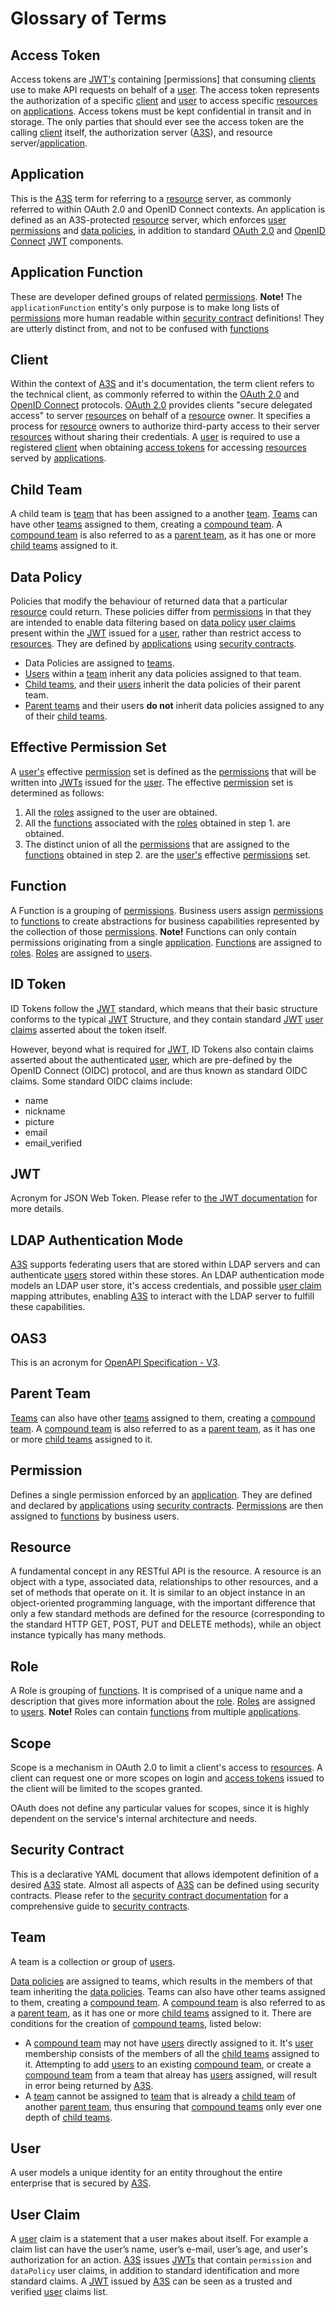 # Glossary of Terms

## Access Token

Access tokens are [JWT's](#jwt) containing [permissions] that consuming [clients](#client) use to make API requests on behalf of a [user](#user). The access token represents the authorization of a specific [client](#client) and [user](#user) to access specific [resources](#resource) on [applications](#application).
Access tokens must be kept confidential in transit and in storage. The only parties that should ever see the access token are the calling [client](#client) itself, the authorization server ([A3S](https://github.com/GrindrodBank/A3S)), and resource server/[application](#application). 

## Application

This is the [A3S](https://github.com/GrindrodBank/A3S) term for referring to a [resource](#resource) server, as commonly referred to within OAuth 2.0 and OpenID Connect contexts. An application is defined as an A3S-protected [resource](#resource) server, which enforces [user](#user) [permissions](#permission) and [data policies](#data-policy), in addition to standard [OAuth 2.0](https://oauth.net/2/) and [OpenID Connect](https://openid.net) [JWT](#jwt) components.

## Application Function

These are developer defined groups of related [permissions](#permission). **Note!** The `applicationFunction` entity's only purpose is to make long lists of [permissions](#permission) more human readable within [security contract](#security-contract) definitions! They are utterly distinct from, and not to be confused with [functions](#function)

## Client

Within the context of [A3S](https://github.com/GrindrodBank/A3S) and it's documentation, the term client refers to the technical client, as commonly referred to within the [OAuth 2.0](https://oauth.net/2/) and [OpenID Connect](https://openid.net) protocols. [OAuth 2.0](https://oauth.net/2/) provides clients "secure delegated access" to server [resources](#resource) on behalf of a [resource](#resource) owner. It specifies a process for [resource](#resource) owners to authorize third-party access to their server [resources](#resource) without sharing their credentials. A [user](#user) is required to use a registered [client](#client) when obtaining [access tokens](#access-token) for accessing [resources](#resource) served by [applications](#application).

## Child Team

A child team is [team](#team) that has been assigned to a another [team](#team). [Teams](#team) can have other [teams](#team) assigned to them, creating a [compound team](#parent-team). A [compound team](#parent-team) is also referred to as a [parent team](#parent-team), as it has one or more [child teams](#child-team) assigned to it.

## Data Policy

Policies that modify the behaviour of returned data that a particular [resource](#resource) could return. These policies differ from [permissions](#permission) in that they are intended to enable data filtering based on [data policy](#data-policy) [user claims](#user-claim) present within the [JWT](#jwt) issued for a [user](#user), rather than restrict access to [resources](#resource). They are defined by [applications](#application) using [security contracts](#security-contract).

* Data Policies are assigned to [teams](#team). 
* [Users](#user) within a [team](#team) inherit any data policies assigned to that team.
* [Child teams](#child-team), and their [users](#user) inherit the data policies of their parent team.
* [Parent teams](#parent-team) and their users **do not** inherit data policies assigned to any of their [child teams](#child-team).

## Effective Permission Set

A [user's](#user) effective [permission](#permission) set is defined as the [permissions](#permission) that will be written into [JWTs](#jwt) issued for the [user](#user). The effective [permission](#permission) set is determined as follows:

1. All the [roles](#role) assigned to the user are obtained.
2. All the [functions](#function) associated with the [roles](#roles) obtained in step 1. are obtained.
3. The distinct union of all the [permissions](#permission) that are assigned to the [functions](#functions) obtained in step 2. are the [user's](#user) effective [permissions](#permission) set.

## Function

A Function is a grouping of [permissions](#permission). Business users assign [permissions](#permission) to [functions](#function) to create abstractions for business capabilities represented by the collection of those [permissions](#permission). **Note!** Functions can only contain permissions originating from a single [application](#application). [Functions](#function) are assigned to [roles](#role). [Roles](#role) are assigned to [users](#user).

## ID Token

ID Tokens follow the [JWT](#jwt) standard, which means that their basic structure conforms to the typical [JWT](#jwt) Structure, and they contain standard [JWT](#jwt) [user claims](#user-claim) asserted about the token itself.

However, beyond what is required for [JWT](#jwt), ID Tokens also contain claims asserted about the authenticated [user](#user), which are pre-defined by the OpenID Connect (OIDC) protocol, and are thus known as standard OIDC claims. Some standard OIDC claims include:

* name
* nickname
* picture
* email
* email_verified

## JWT

Acronym for JSON Web Token. Please refer to [the JWT documentation](https://jwt.io/introduction/) for more details.

## LDAP Authentication Mode

[A3S](https://github.com/GrindrodBank/A3S) supports federating users that are stored within LDAP servers and can authenticate [users](#user) stored within these stores. An LDAP authentication mode models an LDAP user store, it's access credentials, and possible [user claim](#user-claim) mapping attributes, enabling [A3S](https://github.com/GrindrodBank/A3S) to interact with the LDAP server to fulfill these capabilities.

## OAS3

This is an acronym for [OpenAPI Specification - V3](https://github.com/OAI/OpenAPI-Specification/blob/master/versions/3.0.0.md).

## Parent Team

[Teams](#team) can also have other [teams](#team) assigned to them, creating a [compound team](#parent-team). A [compound team](#parent-team) is also referred to as a [parent team](#parent-team), as it has one or more [child teams](#child-team) assigned to it.

## Permission

Defines a single permission enforced by an [application](#application). They are defined and declared by [applications](#application) using [security contracts](#security-contract). [Permissions](#permission) are then assigned to [functions](#function) by business users.

## Resource

A fundamental concept in any RESTful API is the resource. A resource is an object with a type, associated data, relationships to other resources, and a set of methods that operate on it. It is similar to an object instance in an object-oriented programming language, with the important difference that only a few standard methods are defined for the resource (corresponding to the standard HTTP GET, POST, PUT and DELETE methods), while an object instance typically has many methods.

## Role

A Role is grouping of [functions](#function). It is comprised of a unique name and a description that gives more information about the [role](#role). [Roles](#role) are assigned to [users](#user). **Note!** Roles can contain [functions](#function) from multiple [applications](#application).

## Scope

Scope is a mechanism in OAuth 2.0 to limit a client's access to [resources](#resource). A client can request one or more scopes on login and [access tokens](#access-token) issued to the client will be limited to the scopes granted.

OAuth does not define any particular values for scopes, since it is highly dependent on the service's internal architecture and needs.

## Security Contract

This is a declarative YAML document that allows idempotent definition of a desired [A3S](https://github.com/GrindrodBank/A3S) state. Almost all aspects of [A3S](https://github.com/GrindrodBank/A3S) can be defined using security contracts. Please refer to the [security contract documentation](./security-contracts.md) for a comprehensive guide to [security contracts](./security-contracts.md).

## Team

A team is a collection or group of [users](#user). 

[Data policies](#data-policy) are assigned to teams, which results in the members of that team inheriting the [data policies](#data-policy). Teams can also have other teams assigned to them, creating a [compound team](#parent-team). A [compound team](#parent-team) is also referred to as a [parent team](#parent-team), as it has one or more [child teams](#child-team) assigned to it. There are conditions for the creation of [compound teams](#parent-team), listed below:

* A [compound team](#parent-team) may not have [users](#user) directly assigned to it. It's [user](#user) membership consists of the members of all the [child teams](#child-team) assigned to it. Attempting to add [users](#user) to an existing [compound team](#parent-team), or create a [compound team](#parent-team) from a team that alreay has [users](#user) assigned, will result in error being returned by [A3S](https://github.com/GrindrodBank/A3S).
* A [team](#team) cannot be assigned to [team](#team) that is already a [child team](#child-team) of another [parent team](#parent-team), thus ensuring that [compound teams](#parent-team) only ever one depth of [child teams](#child-team).

## User

A user models a unique identity for an entity throughout the entire enterprise that is secured by [A3S](https://github.com/GrindrodBank/A3S).

## User Claim

A [user](#user) claim is a statement that a user makes about itself. For example a claim list can have the user’s name, user’s e-mail, user’s age, and user's authorization for an action. [A3S](https://github.com/GrindrodBank/A3S) issues [JWTs](#jwt) that contain `permission` and `dataPolicy` user claims, in addition to standard identification and more standard claims. A [JWT](#jwt) issued by [A3S](https://github.com/GrindrodBank/A3S) can be seen as a trusted and verified [user](#user) claims list.